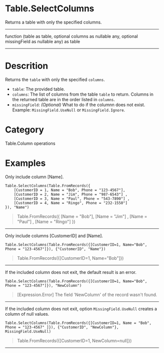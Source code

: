 ﻿# Table.SelectColumns
Returns a table with only the specified columns.
***
function (table as table, optional columns as nullable any, optional missingField as nullable any) as table
***
# Descrition 
Returns the <code>table</code> with only the specified <code>columns</code>.
    <ul>
       <li><code>table</code>: The provided table.</li>
       <li><code>columns</code>: The list of columns from the table <code>table</code> to return. Columns in the returned table are in the order listed in <code>columns</code>.</li>
       <li><code>missingField</code>: <i>(Optional)</i> What to do if the columnn does not exist.  Example: <code>MissingField.UseNull</code> or <code>MissingField.Ignore</code>.
    </ul>
    
# Category 
Table.Column operations
# Examples 
Only include column [Name].
```
Table.SelectColumns(Table.FromRecords({
    [CustomerID = 1, Name = "Bob", Phone = "123-4567"],
    [CustomerID = 2, Name = "Jim", Phone = "987-6543"] ,
    [CustomerID = 3, Name = "Paul", Phone = "543-7890"] ,
    [CustomerID = 4, Name = "Ringo", Phone = "232-1550"]
}), "Name")
```
> Table.FromRecords({
    [Name = "Bob"],
    [Name = "Jim"] ,
    [Name = "Paul"] ,
    [Name = "Ringo"]
})
***
Only include columns [CustomerID] and [Name].
```
Table.SelectColumns(Table.FromRecords({[CustomerID=1, Name="Bob", Phone = "123-4567"]}), {"CustomerID", "Name"})
```
> Table.FromRecords({[CustomerID=1, Name="Bob"]})
***
If the included column does not exit, the default result is an error.
```
Table.SelectColumns(Table.FromRecords({[CustomerID=1, Name="Bob", Phone = "123-4567"]}), "NewColumn")
```
> [Expression.Error] The field 'NewColumn' of the record wasn't found.
***
If the included column does not exit, option <code>MissingField.UseNull</code> creates a column of null values.
```
Table.SelectColumns(Table.FromRecords({[CustomerID=1, Name = "Bob", Phone = "123-4567" ]}), {"CustomerID", "NewColumn"}, MissingField.UseNull)
```
> Table.FromRecords({[CustomerID=1, NewColumn=null]})
***
